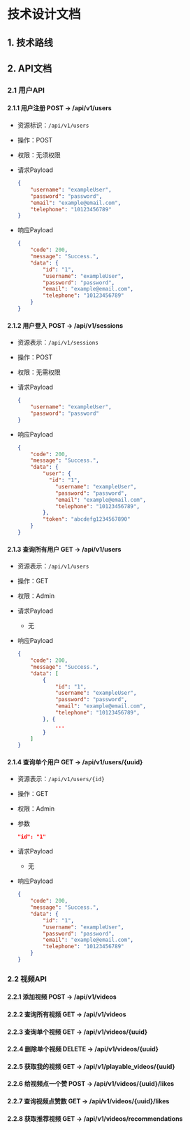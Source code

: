 # 技术设计文档

## 1. 技术路线

## 2. API文档

### 2.1 用户API

#### 2.1.1 用户注册 POST -> /api/v1/users

* 资源标识：`/api/v1/users`

* 操作：POST

* 权限：无须权限

* 请求Payload

  ```json
  {
      "username": "exampleUser",
      "password": "password",
      "email": "example@email.com",
      "telephone": "10123456789"
  }
  ```

* 响应Payload

  ```json
  {
      "code": 200,
      "message": "Success.",
      "data": {
          "id": "1",
          "username": "exampleUser",
          "password": "password",
          "email": "example@email.com",
          "telephone": "10123456789"
      }
  }
  ```

#### 2.1.2 用户登入 POST -> /api/v1/sessions

* 资源表示：`/api/v1/sessions`

* 操作：POST

* 权限：无需权限

* 请求Payload

  ```json
  {
      "username": "exampleUser",
      "password": "password"
  }
  ```

* 响应Payload

  ```json
  {
      "code": 200,
      "message": "Success.",
      "data": {
          "user": {
          	"id": "1",
              "username": "exampleUser",
              "password": "password",
              "email": "example@email.com",
              "telephone": "10123456789", 
          },
          "token": "abcdefg1234567890"
      }
  }
  ```

#### 2.1.3 查询所有用户 GET -> /api/v1/users

* 资源表示：`/api/v1/users`

* 操作：GET

* 权限：Admin

* 请求Payload

  * 无

* 响应Payload

  ```json
  {
      "code": 200,
      "message": "Success.",
      "data": [
          {
              "id": "1",
              "username": "exampleUser",
              "password": "password",
              "email": "example@email.com",
              "telephone": "10123456789",
          }, {
              ...
          }
      ]
  }
  ```

#### 2.1.4 查询单个用户 GET -> /api/v1/users/{uuid}

* 资源表示：`/api/v1/users/{id}`

* 操作：GET

* 权限：Admin

* 参数

  ```json
  "id": "1"
  ```
  
* 请求Payload

  * 无

* 响应Payload

  ```json
  {
      "code": 200,
      "message": "Success.",
      "data": {
          "id": "1",
          "username": "exampleUser",
          "password": "password",
          "email": "example@email.com",
          "telephone": "10123456789"
      }
  }
  ```

### 2.2 视频API

#### 2.2.1 添加视频 POST -> /api/v1/videos

#### 2.2.2 查询所有视频 GET -> /api/v1/videos

#### 2.2.3 查询单个视频 GET -> /api/v1/videos/{uuid}

#### 2.2.4 删除单个视频 DELETE -> /api/v1/videos/{uuid}

#### 2.2.5 获取我的视频 GET -> /api/v1/playable_videos/{uuid}

#### 2.2.6 给视频点一个赞 POST -> /api/v1/videos/{uuid}/likes

#### 2.2.7 查询视频点赞数 GET -> /api/v1/videos/{uuid}/likes

#### 2.2.8 获取推荐视频 GET -> /api/v1/videos/recommendations 